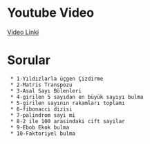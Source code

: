 
# Youtube Video 

[Video Linki](https://www.youtube.com/watch?v=ugi9lDuj9Dk)


# Sorular
  
     * 1-Yıldızlarla üçgen Çizdirme
     * 2-Matris Transpozu
     * 3-Asal Sayı Bölenleri
     * 4-girilen 5 sayıdan en büyük sayıyı bulma
     * 5-girilen sayının rakamları toplamı
     * 6-fibonacci dizisi
     * 7-palindrom sayi mi
     * 8-2 ile 100 arasindaki cift sayilar
     * 9-Ebob Ekok bulma
     * 10-Faktoriyel bulma
     
